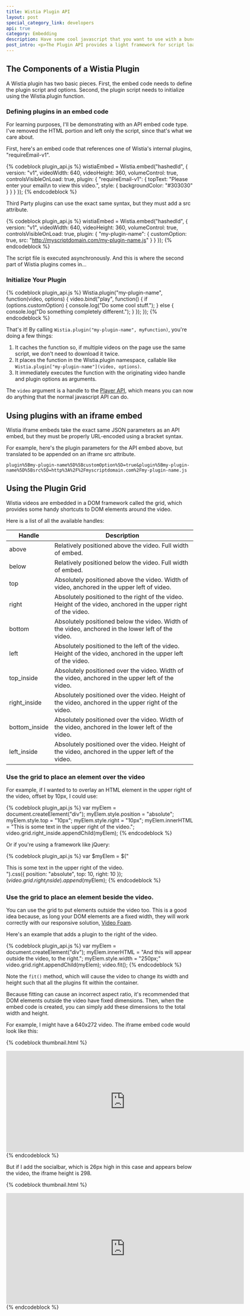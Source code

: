 ```yaml
---
title: Wistia Plugin API
layout: post
special_category_link: developers
api: true
category: Embedding
description: Have some cool javascript that you want to use with a bunch of videos? The Plugin API lets you create a simple script package that works with any Wistia embed code.
post_intro: <p>The Plugin API provides a light framework for script loading and initialization on a video, as well as some convenient properties for positioning DOM elements.</p><p>It works with all embed types, including iframes, which means you can even use plugins in systems that don't allow script tags.</p>
---
```



## The Components of a Wistia Plugin

A Wistia plugin has two basic pieces. First, the embed code needs to define the plugin script and options. Second, the plugin script needs to initialize using the Wistia.plugin function.


### Defining plugins in an embed code

For learning purposes, I'll be demonstrating with an API embed code type. I've removed the HTML portion and left only the script, since that's what we care about.

First, here's an embed code that references one of Wistia's internal plugins, "requireEmail-v1".

{% codeblock plugin_api.js %}
wistiaEmbed = Wistia.embed("hashedId", {
  version: "v1",
  videoWidth: 640,
  videoHeight: 360,
  volumeControl: true,
  controlsVisibleOnLoad: true,
  plugin: {
    "requireEmail-v1": {
      topText: "Please enter your email\n to view this video.",
      style: {
        backgroundColor: "#303030"
      }
    }
  }
});
{% endcodeblock %}


Third Party plugins can use the exact same syntax, but they must add a src attribute.

{% codeblock plugin_api.js %}
wistiaEmbed = Wistia.embed("hashedId", {
  version: "v1",
  videoWidth: 640,
  videoHeight: 360,
  volumeControl: true,
  controlsVisibleOnLoad: true,
  plugin: {
    "my-plugin-name": {
      customOption: true,
      src: "http://myscriptdomain.com/my-plugin-name.js"
    }
  }
});
{% endcodeblock %}

The script file is executed asynchronously. And this is where the second part of Wistia plugins comes in...


### Initialize Your Plugin

{% codeblock plugin_api.js %}
Wistia.plugin("my-plugin-name", function(video, options) {
  video.bind("play", function() {
    if (options.customOption) {
      console.log("Do some cool stuff.");
    } else {
      console.log("Do something completely different.");
    }
  });
});
{% endcodeblock %}

That's it! By calling `Wistia.plugin("my-plugin-name", myFunction)`, you're doing a few things:

1. It caches the function so, if multiple videos on the page use the same script, we don't need to download it twice.
2. It places the function in the Wistia.plugin namespace, callable like `Wistia.plugin["my-plugin-name"](video, options)`.
3. It immediately executes the function with the originating video handle and plugin options as arguments.

The `video` argument is a handle to the [Player API](player-api), which means you can now do anything that the normal 
javascript API can do.


## Using plugins with an iframe embed

Wistia iframe embeds take the exact same JSON parameters as an API embed, but 
they must be properly URL-encoded using a bracket syntax.

For example, here's the plugin parameters for the API embed above, but 
translated to be appended on an iframe src attribute.

<code class="full_width">plugin%5Bmy-plugin-name%5D%5BcustomOption%5D=true&plugin%5Bmy-plugin-name%5D%5Bsrc%5D=http%3A%2F%2Fmyscriptdomain.com%2Fmy-plugin-name.js</code>


## Using the Plugin Grid

Wistia videos are embedded in a DOM framework called the grid, which provides 
some handy shortcuts to DOM elements around the video.

Here is a list of all the available handles:

Handle          | Description
------          | -----------
above           | Relatively positioned above the video. Full width of embed.
below           | Relatively positioned below the video. Full width of embed.
top             | Absolutely positioned above the video. Width of video, anchored in the upper left of video.
right           | Absolutely positioned to the right of the video. Height of the video, anchored in the upper right of the video.
bottom          | Absolutely positioned below the video. Width of the video, anchored in the lower left of the video.
left            | Absolutely positioned to the left of the video. Height of the video, anchored in the upper left of the video.
top_inside      | Absolutely positioned over the video. Width of the video, anchored in the upper left of the video.
right_inside    | Absolutely positioned over the video. Height of the video, anchored in the upper right of the video.
bottom_inside   | Absolutely positioned over the video. Width of the video, anchored in the lower left of the video.
left_inside     | Absolutely positioned over the video. Height of the video, anchored in the upper left of the video.


### Use the grid to place an element over the video

For example, if I wanted to to overlay an HTML element in the upper right of the video, offset by 10px, I could use:

{% codeblock plugin_api.js %}
var myElem = document.createElement("div");
myElem.style.position = "absolute";
myElem.style.top = "10px";
myElem.style.right = "10px";
myElem.innerHTML = "This is some text in the upper right of the video.";
video.grid.right_inside.appendChild(myElem);
{% endcodeblock %}

Or if you're using a framework like jQuery:

{% codeblock plugin_api.js %}
var $myElem = $("<div>This is some text in the upper right of the video.</div>").css({
  position: "absolute",
  top: 10,
  right: 10
});
$(video.grid.right_inside).append($myElem);
{% endcodeblock %}


### Use the grid to place an element beside the video.

You can use the grid to put elements outside the video too. This is a good idea because, as long 
your DOM elements are a fixed width, they will work correctly with our responsive solution, 
[Video Foam](http://wistia.github.com/demobin/video-foam/).

Here's an example that adds a plugin to the right of the video.

{% codeblock plugin_api.js %}
var myElem = document.createElement("div");
myElem.innerHTML = "And this will appear outside the video, to the right.";
myElem.style.width = "250px;"
video.grid.right.appendChild(myElem);
video.fit();
{% endcodeblock %}

Note the `fit()` method, which will cause the video to change its width and height such that all 
the plugins fit within the container.

Because fitting can cause an incorrect aspect ratio, it's recommended that DOM elements outside 
the video have fixed dimensions. Then, when the embed code is created, you can simply add these 
dimensions to the total width and height.

For example, I might have a 640x272 video. The iframe embed code would look like this:

{% codeblock thumbnail.html %}
<iframe src="http://fast.wistia.net/embed/iframe/vqy2dontcx?controlsVisibleOnLoad=true&amp;version=v1&amp;videoHeight=272&amp;videoWidth=640&amp;volumeControl=true" allowtransparency="true" frameborder="0" scrolling="no" class="wistia_embed" name="wistia_embed" width="640" height="272"></iframe>
{% endcodeblock %}

But if I add the socialbar, which is 26px high in this case and appears below the video, the iframe height is 298.

{% codeblock thumbnail.html %}
<iframe src="http://fast.wistia.net/embed/iframe/vqy2dontcx?controlsVisibleOnLoad=true&amp;plugin%5Bsocialbar-v1%5D=%7B%22buttons%22%3A%22embed-twitter-facebook%22%7D&amp;version=v1&amp;videoHeight=272&amp;videoWidth=640&amp;volumeControl=true" allowtransparency="true" frameborder="0" scrolling="no" class="wistia_embed" name="wistia_embed" width="640" height="298"></iframe>
{% endcodeblock %}
